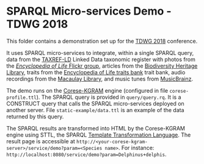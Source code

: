 # SPARQL Micro-services Demo - TDWG 2018

This folder contains a demonstration set up for the [TDWG 2018](http://spnhc-tdwg2018.nz/?utm_source=TDWG+Announcements&utm_campaign=904cb6fb04-EMAIL_CAMPAIGN_2018_03_01&utm_medium=email&utm_term=0_b8159bd5d8-904cb6fb04-514691113) conference.

It uses SPARQL micro-services to integrate, within a single SPARQL query, data from the [TAXREF-LD](https://hal.archives-ouvertes.fr/hal-01617708) Linked Data taxonomic register with photos from the [*Encyclopedia of Life* Flickr group](https://www.flickr.com/groups/806927@N20), articles from the [Biodiversity Heritage Library](https://www.biodiversitylibrary.org/), traits from the [Encyclopedia of Life traits bank](http://eol.org/traitbank) trait bank, audio recordings from the [Macaulay Library](https://www.macaulaylibrary.org/), and music tunes from [MusicBrainz](https://musicbrainz.org/).

The demo runs on the [Corese-KGRAM](http://wimmics.inria.fr/corese) engine (configured in file ```corese-profile.ttl```).
The SPARQL query is provided in ```query/query.rq```. It is a CONSTRUCT query that calls the SPARQL micro-services deployed on another server.
File ```static-example/data.ttl``` is an example of the data returned by this query.

The SPARQL results are transformed into HTML by the Corese-KGRAM engine using STTL, the SPARQL [Template Transformation Language](https://hal.inria.fr/hal-01150623/). The result page is accessible at ```http://<your-corese-kgram-server>/service/demo?param=<Species name>```.
For instance: ```http://localhost:8080/service/demo?param=Delphinus+delphis```.

